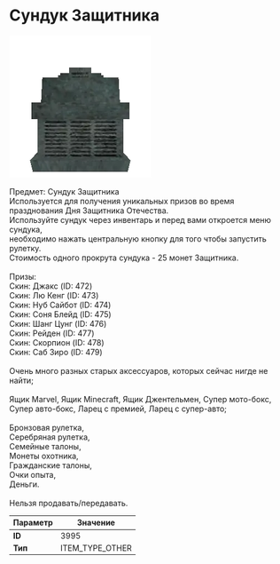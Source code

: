 # Сундук Защитника

![Item Image](../img/3995.webp?raw=true)

Предмет: Сундук Защитника<br>Используется для получения уникальных призов во время празднования Дня Защитника Отечества. <br>Используйте сундук через инвентарь и перед вами откроется меню сундука, <br>необходимо нажать центральную кнопку для того чтобы запустить рулетку. <br>Стоимость одного прокрута сундука - 25 монет Защитника. <br><br>Призы:<br>Скин: Джакс (ID: 472)<br>Скин: Лю Кенг (ID: 473)<br>Скин: Нуб Сайбот (ID: 474)<br>Скин: Соня Блейд (ID: 475)<br>Скин: Шанг Цунг (ID: 476)<br>Скин: Рейден (ID: 477)<br>Скин: Скорпион (ID: 478)<br>Скин: Саб Зиро (ID: 479)<br><br>Очень много разных старых аксессуаров, которых сейчас нигде не найти;<br><br>Ящик Marvel, Ящик Minecraft, Ящик Джентельмен, Супер мото-бокс, Супер авто-бокс, Ларец с премией, Ларец с супер-авто;<br><br>Бронзовая рулетка,<br>Серебряная рулетка,<br>Семейные талоны,<br>Монеты охотника,<br>Гражданские талоны,<br>Очки опыта,<br>Деньги.<br><br>Нельзя продавать/передавать.


| Параметр | Значение |
|----------|----------|
| **ID** | 3995 |
| **Тип** | ITEM_TYPE_OTHER |

